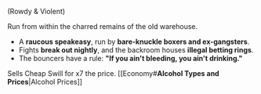 (Rowdy & Violent)

Run from within the charred remains of the old warehouse.

- A **raucous speakeasy**, run by **bare-knuckle boxers and ex-gangsters**.
- Fights **break out nightly**, and the backroom houses **illegal betting rings**.
- The bouncers have a rule: **"If you ain't bleeding, you ain't drinking."**

Sells Cheap Swill for x7 the price.
[[Economy#**Alcohol Types and Prices**|Alcohol Prices]]